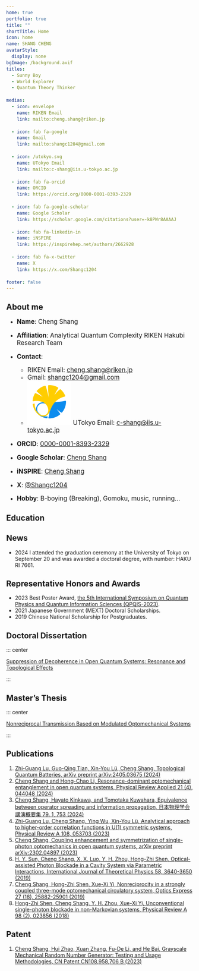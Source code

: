 ```yaml
---
home: true
portfolio: true
title: ""
shortTitle: Home
icon: home
name: SHANG CHENG
avatarStyle:
  display: none
bgImage: /background.avif
titles:
  - Sunny Boy
  - World Explorer
  - Quantum Theory Thinker

medias:
  - icon: envelope
    name: RIKEN Email
    link: mailto:cheng.shang@riken.jp

  - icon: fab fa-google
    name: Gmail
    link: mailto:shangc1204@gmail.com

  - icon: /utokyo.svg
    name: UTokyo Email
    link: mailto:c-shang@iis.u-tokyo.ac.jp

  - icon: fab fa-orcid
    name: ORCID
    link: https://orcid.org/0000-0001-8393-2329

  - icon: fab fa-google-scholar
    name: Google Scholar
    link: https://scholar.google.com/citations?user=-k8PWr8AAAAJ

  - icon: fab fa-linkedin-in
    name: iNSPIRE
    link: https://inspirehep.net/authors/2662928

  - icon: fab fa-x-twitter
    name: X
    link: https://x.com/Shangc1204

footer: false
---
```


## About me

<div style="font-size: 1.2em">

- <FontIcon icon="user" /> **Name**: Cheng Shang

- <FontIcon icon="building-user" /> **Affiliation**: Analytical Quantum Complexity RIKEN Hakubi Research Team

- <FontIcon icon="envelope" /> **Contact**:

  - <FontIcon icon="envelope" /> RIKEN Email: <cheng.shang@riken.jp>
  - <FontIcon icon="fab fa-google" /> Gmail: <shangc1204@gmail.com>
  - <img class="font-icon icon" src="/utokyo.svg" /> UTokyo Email: <c-shang@iis.u-tokyo.ac.jp>

- <FontIcon icon="fab fa-orcid" /> **ORCID**: [0000-0001-8393-2329](https://orcid.org/0000-0001-8393-2329)

- <FontIcon icon="fab fa-google-scholar" /> **Google Scholar**: [Cheng Shang](https://scholar.google.com/citations?user=-k8PWr8AAAAJ)

- <FontIcon icon="fab fa-linkedin-in" /> **iNSPIRE**: [Cheng Shang](https://inspirehep.net/authors/2662928)

- <FontIcon icon="fab fa-x-twitter" /> **X**: [@Shangc1204](https://x.com/Shangc1204)

- <FontIcon icon="heart" /> **Hobby**: B-boying (Breaking), Gomoku, music, running...

</div>

## Education

<Experiences :items="experiences" />

## News

- 2024 I attended the graduation ceremony at the University of Tokyo on September 20 and was awarded a doctoral degree, with number: HAKU RI 7661.

## Representative Honors and Awards

- 2023 Best Poster Award, [the 5th International Symposium on Quantum Physics and Quantum Information Sciences (QPQIS-2023)](http://en.baqis.ac.cn/news/detail/?cid=1764).
- 2021 Japanese Government (MEXT) Doctoral Scholarships.
- 2019 Chinese National Scholarship for Postgraduates.

## Doctoral Dissertation

::: center

[Suppression of Decoherence in Open Quantum Systems: Resonance and Topological Effects](http://hatano-lab.iis.u-tokyo.ac.jp/thesis/dron2024/thesis_shang.pdf)

:::

## Master’s Thesis

::: center

[Nonreciprocal Transmission Based on Modulated Optomechanical Systems](https://service.cnki.net/KCMS/detail/detail.aspx?dbcode=CMFD&dbname=CMFD202101&filename=1020826922.nh&uniplatform=OVERSEA&v=sSt0KBptiamCrq479eV4U9pQ6d_R80JGZPYorfpc6t2brw3BtiU0cM6tkMERVLXW)

:::

## Publications

1. [Zhi-Guang Lu, Guo-Qing Tian, Xin-You Lü, Cheng Shang, Topological Quantum Batteries, arXiv preprint arXiv:2405.03675 (2024)](https://arxiv.org/abs/2405.03675)
1. [Cheng Shang and Hong-Chao Li, Resonance-dominant optomechanical entanglement in open quantum systems, Physical Review Applied 21 (4), 044048 (2024)](https://journals.aps.org/prapplied/abstract/10.1103/PhysRevApplied.21.044048)
1. [Cheng Shang, Hayato Kinkawa, and Tomotaka Kuwahara, Equivalence between operator spreading and information propagation, 日本物理学会講演概要集 79. 1, 753 (2024)](https://scholar.google.com/citations?view_op=view_citation&hl=zh-CN&user=HwEOkQEAAAAJ&sortby=pubdate&citation_for_view=HwEOkQEAAAAJ:roLk4NBRz8UC)
1. [Zhi-Guang Lu, Cheng Shang, Ying Wu, Xin-You Lü, Analytical approach to higher-order correlation functions in U(1) symmetric systems, Physical Review A 108, 053703 (2023)](https://journals.aps.org/pra/abstract/10.1103/PhysRevA.108.053703)
1. [Cheng Shang, Coupling enhancement and symmetrization of single-photon optomechanics in open quantum systems, arXiv preprint arXiv:2302.04897 (2023)](https://arxiv.org/abs/2302.04897)
1. [H. Y. Sun, Cheng Shang, X. X. Luo, Y. H. Zhou, Hong-Zhi Shen, Optical-assisted Photon Blockade in a Cavity System via Parametric Interactions, International Journal of Theoretical Physics 58, 3640-3650 (2019)](https://link.springer.com/article/10.1007/s10773-019-04229-x)
1. [Cheng Shang, Hong-Zhi Shen, Xue-Xi Yi, Nonreciprocity in a strongly coupled three-mode optomechanical circulatory system, Optics Express 27 (18), 25882-25901 (2019)](https://opg.optica.org/oe/fulltext.cfm?uri=oe-27-18-25882&id=417227)
1. [Hong-Zhi Shen, Cheng Shang, Y. H. Zhou, Xue-Xi Yi, Unconventional single-photon blockade in non-Markovian systems, Physical Review A 98 (2), 023856 (2018)](https://journals.aps.org/pra/abstract/10.1103/PhysRevA.98.023856)

## Patent

1. [Cheng Shang, Hui Zhao, Xuan Zhang, Fu-De Li, and He Bai, Grayscale Mechanical Random Number Generator: Testing and Usage Methodologies, CN Patent CN108,958,706 B (2023)](https://patents.google.com/patent/CN108958706B/en)

<script setup lang="ts">
const experiences = [
  {
    type: 'study',
    place: "The University of Tokyo, Japan",
    title: "Ph.D. with Prof. <a href='http://hatano-lab.iis.u-tokyo.ac.jp/index-e.html' target='_blank'>Naomichi Hatano</a>",
    time: "Oct. 2021 - Sep. 2024",
    content: "Department of Physics",
  },
  {
    type: 'study',
    place: "Students to Japan, China",
    time: "Oct. 2020 - Aug. 2021",
    content: "Preparatory School for Chinese<br>MEXT Doctoral Scholarship Candidate",
  },
  {
    type: 'study',
    place: "Northeast Normal University, China",
    time: "Sep. 2017 - June 2020",
    title: "Master of Science, with Prof. <a href='https://cqs.nenu.edu.cn/' target='_blank'>XueXi Yi</a>",
    description: "School of Physics",
  },
  {
    type: 'work',
    place: "Center for Quantum Computing, Analytical Quantum Complexity RIKEN Hakubi Research Team",
    time: "Api. 2023 - Sep. 2024",
    title: "Junior Research Associate, with Dr. <a href='https://kuwahara-quantum.com/en/' target='_blank'>Tomotaka Kuwahara</a>",
  },
  {
    type: 'work',
    place: "Center for Quantum Computing, Analytical Quantum Complexity RIKEN Hakubi Research Team",
    time: "Oct. 2024 - Present",
    title: "Postdoctoral Researcher, with Dr. <a href='https://kuwahara-quantum.com/en/' target='_blank'>Tomotaka Kuwahara</a>",
  },
];
</script>
